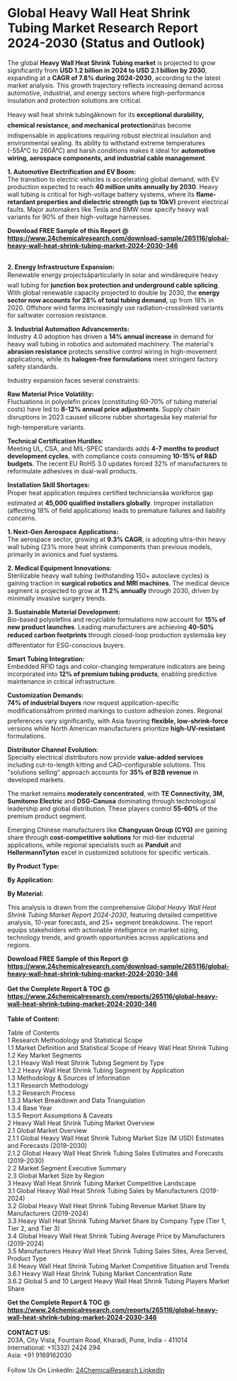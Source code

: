 <h1>Global Heavy Wall Heat Shrink Tubing Market Research Report 2024-2030 (Status and Outlook)</h1><p>The global <strong>Heavy Wall Heat Shrink Tubing market</strong> is projected to grow significantly from <strong>USD 1.2 billion in 2024 to USD 2.1 billion by 2030</strong>, expanding at a <strong>CAGR of 7.8% during 2024-2030</strong>, according to the latest market analysis. This growth trajectory reflects increasing demand across automotive, industrial, and energy sectors where high-performance insulation and protection solutions are critical.</p><p>Heavy wall heat shrink tubingâknown for its <strong>exceptional durability, chemical resistance, and mechanical protection</strong>âhas become indispensable in applications requiring robust electrical insulation and environmental sealing. Its ability to withstand extreme temperatures (-55Â°C to 260Â°C) and harsh conditions makes it ideal for <strong>automotive wiring, aerospace components, and industrial cable management</strong>.</p><p><strong>1. Automotive Electrification and EV Boom:</strong><br>
The transition to electric vehicles is accelerating global demand, with EV production expected to reach <strong>40 million units annually by 2030</strong>. Heavy wall tubing is critical for high-voltage battery systems, where its <strong>flame-retardant properties and dielectric strength (up to 10kV)</strong> prevent electrical faults. Major automakers like Tesla and BMW now specify heavy wall variants for 90% of their high-voltage harnesses.</p><div><b>Download FREE Sample of this Report @ 
            <a href="https://www.24chemicalresearch.com/download-sample/265116/global-heavy-wall-heat-shrink-tubing-market-2024-2030-346">
            https://www.24chemicalresearch.com/download-sample/265116/global-heavy-wall-heat-shrink-tubing-market-2024-2030-346</a></b></div><br><p><strong>2. Energy Infrastructure Expansion:</strong><br>
Renewable energy projectsâparticularly in solar and windârequire heavy wall tubing for <strong>junction box protection and underground cable splicing</strong>. With global renewable capacity projected to double by 2030, the <strong>energy sector now accounts for 28% of total tubing demand</strong>, up from 18% in 2020. Offshore wind farms increasingly use radiation-crosslinked variants for saltwater corrosion resistance.</p><p><strong>3. Industrial Automation Advancements:</strong><br>
Industry 4.0 adoption has driven a <strong>14% annual increase</strong> in demand for heavy wall tubing in robotics and automated machinery. The material's <strong>abrasion resistance</strong> protects sensitive control wiring in high-movement applications, while its <strong>halogen-free formulations</strong> meet stringent factory safety standards.</p><p>Industry expansion faces several constraints:</p><p><strong>Raw Material Price Volatility:</strong><br>
	Fluctuations in polyolefin prices (constituting 60-70% of tubing material costs) have led to <strong>8-12% annual price adjustments</strong>. Supply chain disruptions in 2023 caused silicone rubber shortagesâa key material for high-temperature variants.</p><p><strong>Technical Certification Hurdles:</strong><br>
	Meeting UL, CSA, and MIL-SPEC standards adds <strong>4-7 months to product development cycles</strong>, with compliance costs consuming <strong>10-15% of R&amp;D budgets</strong>. The recent EU RoHS 3.0 updates forced 32% of manufacturers to reformulate adhesives in dual-wall products.</p><p><strong>Installation Skill Shortages:</strong><br>
	Proper heat application requires certified techniciansâa workforce gap estimated at <strong>45,000 qualified installers globally</strong>. Improper installation (affecting 18% of field applications) leads to premature failures and liability concerns.</p><p><strong>1. Next-Gen Aerospace Applications:</strong><br>
The aerospace sector, growing at <strong>9.3% CAGR</strong>, is adopting ultra-thin heavy wall tubing (23% more heat shrink components than previous models, primarily in avionics and fuel systems.</p><p><strong>2. Medical Equipment Innovations:</strong><br>
Sterilizable heavy wall tubing (withstanding 150+ autoclave cycles) is gaining traction in <strong>surgical robotics and MRI machines</strong>. The medical device segment is projected to grow at <strong>11.2% annually</strong> through 2030, driven by minimally invasive surgery trends.</p><p><strong>3. Sustainable Material Development:</strong><br>
Bio-based polyolefins and recyclable formulations now account for <strong>15% of new product launches</strong>. Leading manufacturers are achieving <strong>40-50% reduced carbon footprints</strong> through closed-loop production systemsâa key differentiator for ESG-conscious buyers.</p><p><strong>Smart Tubing Integration:</strong><br>
	Embedded RFID tags and color-changing temperature indicators are being incorporated into <strong>12% of premium tubing products</strong>, enabling predictive maintenance in critical infrastructure.</p><p><strong>Customization Demands:</strong><br>
	<b>74% of industrial buyers</b> now request application-specific modificationsâfrom printed markings to custom adhesion zones. Regional preferences vary significantly, with Asia favoring <strong>flexible, low-shrink-force</strong> versions while North American manufacturers prioritize <strong>high-UV-resistant</strong> formulations.</p><p><strong>Distributor Channel Evolution:</strong><br>
	Specialty electrical distributors now provide <strong>value-added services</strong> including cut-to-length kitting and CAD-configurable solutions. This "solutions selling" approach accounts for <strong>35% of B2B revenue</strong> in developed markets.</p><p>The market remains <strong>moderately concentrated</strong>, with <strong>TE Connectivity, 3M, Sumitomo Electric</strong> and <strong>DSG-Canusa</strong> dominating through technological leadership and global distribution. These players control <strong>55-60%</strong> of the premium product segment.</p><p>Emerging Chinese manufacturers like <strong>Changyuan Group (CYG)</strong> are gaining share through <strong>cost-competitive solutions</strong> for mid-tier industrial applications, while regional specialists such as <strong>Panduit</strong> and <strong>HellermannTyton</strong> excel in customized solutions for specific verticals.</p><p><strong>By Product Type:</strong></p><p><strong>By Application:</strong></p><p><strong>By Material:</strong></p><p>This analysis is drawn from the comprehensive <em>Global Heavy Wall Heat Shrink Tubing Market Report 2024-2030</em>, featuring detailed competitive analysis, 10-year forecasts, and 25+ segment breakdowns. The report equips stakeholders with actionable intelligence on market sizing, technology trends, and growth opportunities across applications and regions.</p><div><b>Download FREE Sample of this Report @ 
            <a href="https://www.24chemicalresearch.com/download-sample/265116/global-heavy-wall-heat-shrink-tubing-market-2024-2030-346">
            https://www.24chemicalresearch.com/download-sample/265116/global-heavy-wall-heat-shrink-tubing-market-2024-2030-346</a></b></div><br><div><b>Get the Complete Report & TOC @ 
            <a href="https://www.24chemicalresearch.com/reports/265116/global-heavy-wall-heat-shrink-tubing-market-2024-2030-346">
            https://www.24chemicalresearch.com/reports/265116/global-heavy-wall-heat-shrink-tubing-market-2024-2030-346</a></b></div><br>
            <b>Table of Content:</b><p>Table of Contents<br />
1 Research Methodology and Statistical Scope<br />
1.1 Market Definition and Statistical Scope of Heavy Wall Heat Shrink Tubing<br />
1.2 Key Market Segments<br />
1.2.1 Heavy Wall Heat Shrink Tubing Segment by Type<br />
1.2.2 Heavy Wall Heat Shrink Tubing Segment by Application<br />
1.3 Methodology & Sources of Information<br />
1.3.1 Research Methodology<br />
1.3.2 Research Process<br />
1.3.3 Market Breakdown and Data Triangulation<br />
1.3.4 Base Year<br />
1.3.5 Report Assumptions & Caveats<br />
2 Heavy Wall Heat Shrink Tubing Market Overview<br />
2.1 Global Market Overview<br />
2.1.1 Global Heavy Wall Heat Shrink Tubing Market Size (M USD) Estimates and Forecasts (2019-2030)<br />
2.1.2 Global Heavy Wall Heat Shrink Tubing Sales Estimates and Forecasts (2019-2030)<br />
2.2 Market Segment Executive Summary<br />
2.3 Global Market Size by Region<br />
3 Heavy Wall Heat Shrink Tubing Market Competitive Landscape<br />
3.1 Global Heavy Wall Heat Shrink Tubing Sales by Manufacturers (2019-2024)<br />
3.2 Global Heavy Wall Heat Shrink Tubing Revenue Market Share by Manufacturers (2019-2024)<br />
3.3 Heavy Wall Heat Shrink Tubing Market Share by Company Type (Tier 1, Tier 2, and Tier 3)<br />
3.4 Global Heavy Wall Heat Shrink Tubing Average Price by Manufacturers (2019-2024)<br />
3.5 Manufacturers Heavy Wall Heat Shrink Tubing Sales Sites, Area Served, Product Type<br />
3.6 Heavy Wall Heat Shrink Tubing Market Competitive Situation and Trends<br />
3.6.1 Heavy Wall Heat Shrink Tubing Market Concentration Rate<br />
3.6.2 Global 5 and 10 Largest Heavy Wall Heat Shrink Tubing Players Market Share </p><div><b>Get the Complete Report & TOC @ 
            <a href="https://www.24chemicalresearch.com/reports/265116/global-heavy-wall-heat-shrink-tubing-market-2024-2030-346">
            https://www.24chemicalresearch.com/reports/265116/global-heavy-wall-heat-shrink-tubing-market-2024-2030-346</a></b></div><br><b>CONTACT US:</b><br>
            203A, City Vista, Fountain Road, Kharadi, Pune, India - 411014<br>
            International: +1(332) 2424 294<br>
            Asia: +91 9169162030 <br><br>
            Follow Us On LinkedIn: <a href="https://www.linkedin.com/company/24chemicalresearch/">24ChemicalResearch LinkedIn</a>
